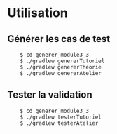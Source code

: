 # Utilisation

## Générer les cas de test

        $ cd generer_module3_3
        $ ./gradlew genererTutoriel
        $ ./gradlew genererTheorie
        $ ./gradlew genererAtelier

## Tester la validation

        $ cd generer_module3_3
        $ ./gradlew testerTutoriel
        $ ./gradlew testerAtelier

